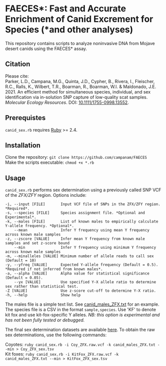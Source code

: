 # FAECES*: Fast and Accurate Enrichment of Canid Excrement for Species (\*and other analyses)  

This repository contains scripts to analyze noninvasive DNA from Mojave desert canids using the FAECES* assay.  

## Citation  
Please cite:  
Parker, L.D., Campana, M.G., Quinta, J.D., Cypher, B., Rivera, I., Fleischer, R.C., Ralls, K., Wilbert, T.R., Boarman, R., Boarman, W.I. & Maldonado, J.E. 2021. An efficient method for simultaneous species, individual, and sex identification via in-solution SNP capture of low-quality scat samples. *Molecular Ecology Resources*. DOI: [10.1111/1755-0998.13552](https://onlinelibrary.wiley.com/doi/abs/10.1111/1755-0998.13552).  

## Prerequistes  
`canid_sex.rb` requires [Ruby](www.ruby-lang.org) >= 2.4.  

## Installation  
Clone the repository: `git clone https://github.com/campanam/FAECES`  
Make the scripts executable: `chmod +x *.rb`  

## Usage  
`canid_sex.rb` performs sex determination using a previously called SNP VCF of the *ZFX/ZFY* region. Options include:  

    -i, --input [FILE]       Input VCF file of SNPs in the ZFX/ZFY region. *Required*.
    -s, --species [FILE]     Species assignment file. *Optional and Experimental*.
    -k, --males [FILE]       List of known males to empirically calculate Y-allele frequency. *Optional*.
        --mean               Infer Y frequency using mean Y frequency across known male samples
    -z, --zscore [VALUE]     Infer mean Y frequency from known male samples and set z-score bound
        --min                Infer Y frequency using minimum Y frequency across known male samples
    -m, --minalleles [VALUE] Minimum number of allele reads to call sex (Default = 10)
    -y, --yfreq [VALUE]      Expected Y-allele frequency (Default = 0.5). *Required if not inferred from known males*.
    -a, --alpha [VALUE]      Alpha value for statistical significance (Default = 0.05).
        --yx [VALUE]         Use specified Y-X allele ratio to determine sex rather than statistical test.
    -Z [VALUE]               Use z-score cut-off to determine Y-X ratio.
    -h, --help               Show help

The males file is a simple text list. See [canid_males_ZFX.txt](canid_sex_data/canid_males_ZFX.txt) for an example.  
The species file is a CSV in the format `sample,species`. Use 'KF' to denote kit fox and use kit-fox-specific Y alleles. *NB: this option is experimental and has not been fully tested or debugged.*  

The final sex determination datasets are available [here](canid_sex_data). To obtain the raw sex determinations, use the following commands:  

Coyotes: `ruby canid_sex.rb -i Coy_ZFX.raw.vcf -k canid_males_ZFX.txt --min > Coy_ZFX_sex.tsv`  
Kit foxes: `ruby canid_sex.rb -i KitFox_ZFX.raw.vcf -k canid_males_ZFX.txt --min > KitFox_ZFX_sex.tsv`  


